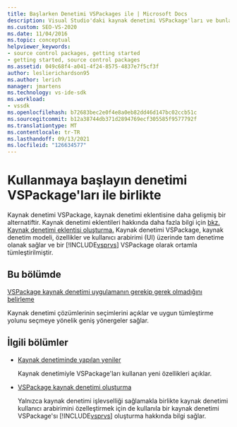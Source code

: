 ```yaml
---
title: Başlarken Denetimi VSPackages ile | Microsoft Docs
description: Visual Studio'daki kaynak denetimi VSPackage'ları ve bunların kaynak denetimi eklentilerine nasıl daha gelişmiş bir alternatif olduğunu öğrenin.
ms.custom: SEO-VS-2020
ms.date: 11/04/2016
ms.topic: conceptual
helpviewer_keywords:
- source control packages, getting started
- getting started, source control packages
ms.assetid: 049c68f4-a041-4f24-8575-4837e7f5cf3f
author: leslierichardson95
ms.author: lerich
manager: jmartens
ms.technology: vs-ide-sdk
ms.workload:
- vssdk
ms.openlocfilehash: b72683bec2e0f4e8a0eb82dd46d147bc02ccb51c
ms.sourcegitcommit: b12a38744db371d2894769ecf305585f9577792f
ms.translationtype: MT
ms.contentlocale: tr-TR
ms.lasthandoff: 09/13/2021
ms.locfileid: "126634577"
---
```

# <a name="get-started-with-source-control-vspackages"></a>Kullanmaya başlayın denetimi VSPackage'ları ile birlikte

Kaynak denetimi VSPackage, kaynak denetimi eklentisine daha gelişmiş bir alternatiftir. Kaynak denetimi eklentileri hakkında daha fazla bilgi için [bkz. Kaynak denetimi eklentisi oluşturma.](../../extensibility/internals/creating-a-source-control-plug-in.md) Kaynak denetimi VSPackage, kaynak denetim modeli, özellikler ve kullanıcı arabirimi (UI) üzerinde tam denetime olanak sağlar ve bir [!INCLUDE[vsprvs](../../code-quality/includes/vsprvs_md.md)] VSPackage olarak ortamla tümleştirilmiştir.

## <a name="in-this-section"></a>Bu bölümde

[VSPackage kaynak denetimi uygulamanın gerekip gerek olmadığını belirleme](../../extensibility/internals/determining-whether-to-implement-a-source-control-vspackage.md)

Kaynak denetimi çözümlerinin seçimlerini açıklar ve uygun tümleştirme yolunu seçmeye yönelik geniş yönergeler sağlar.

## <a name="related-sections"></a>İlgili bölümler

- [Kaynak denetiminde yapılan yeniler](../../extensibility/internals/what-s-new-in-source-control.md)

   Kaynak denetimiyle VSPackage'ları kullanan yeni özellikleri açıklar.

- [VSPackage kaynak denetimi oluşturma](../../extensibility/internals/creating-a-source-control-vspackage.md)

   Yalnızca kaynak denetimi işlevselliği sağlamakla birlikte kaynak denetimi kullanıcı arabirimini özelleştirmek için de kullanıla bir kaynak denetimi VSPackage'sı [!INCLUDE[vsprvs](../../code-quality/includes/vsprvs_md.md)] oluşturma hakkında bilgi sağlar.
